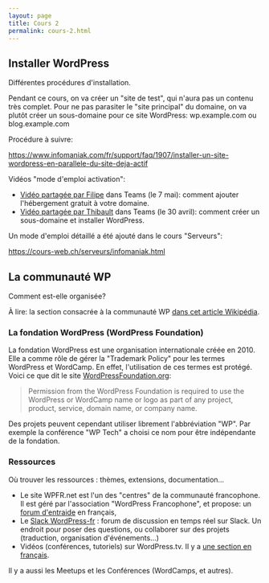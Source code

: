 ```yaml
---
layout: page
title: Cours 2
permalink: cours-2.html
---
```


## Installer WordPress

Différentes procédures d'installation.

Pendant ce cours, on va créer un "site de test", qui n'aura pas un contenu très complet. Pour ne pas parasiter le "site principal" du domaine, on va plutôt créer un sous-domaine pour ce site WordPress: wp.example.com ou blog.example.com

Procédure à suivre:

https://www.infomaniak.com/fr/support/faq/1907/installer-un-site-wordpress-en-parallele-du-site-deja-actif

Vidéos "mode d'emploi activation": 

- [Vidéo partagée par Filipe](https://eduvaud.sharepoint.com/sites/msteams_25c8b2/Documents%20partages/Programmation%20-%20M.%20Schmalstieg/activation_hebergement.mov) dans Teams (le 7 mai): comment ajouter l'hébergement gratuit à votre domaine.
- [Vidéo partagée par Thibault](https://eduvaud.sharepoint.com/sites/msteams_25c8b2/Documents%20partages/Programmation%20-%20M.%20Schmalstieg/installation-sous-domaine-infomaniak.mov) dans Teams (le 30 avril): comment créer un sous-domaine et installer WordPress.

Un mode d'emploi détaillé a été ajouté dans le cours "Serveurs":

https://cours-web.ch/serveurs/infomaniak.html

## La communauté WP

Comment est-elle organisée?

À lire: la section consacrée à la communauté WP [dans cet article Wikipédia](https://fr.wikipedia.org/wiki/WordPress#Communaut%C3%A9_WordPress).

### La fondation WordPress (WordPress Foundation)

La fondation WordPress est une organisation internationale créée en 2010. Elle a comme rôle de gérer la "Trademark Policy" pour les termes WordPress et WordCamp. En effet, l'utilisation de ces termes est protégé. Voici ce que dit le site [WordPressFoundation.org](https://wordpressfoundation.org/trademark-policy/):

> Permission from the WordPress Foundation is required to use the WordPress or WordCamp name or logo as part of any project, product, service, domain name, or company name.

Des projets peuvent cependant utiliser librement l'abbréviation "WP". Par exemple la conférence "WP Tech" a choisi ce nom pour être indépendante de la fondation.

### Ressources

Où trouver les ressources : thèmes, extensions, documentation...

- Le site WPFR.net est l'un des "centres" de la communauté francophone. Il est géré par l'association "WordPress Francophone", et propose: un [forum d'entraide](https://wpfr.net/support/) en français, 
- Le [Slack WordPress-fr](https://wordpressfr.slack.com/) : forum de discussion en temps réel sur Slack. Un endroit pour poser des questions, ou collaborer sur des projets (traduction, organisation d'événements...)
- Vidéos (conférences, tutoriels) sur WordPress.tv. Il y a [une section en français](https://wordpress.tv/language/frenchfrancais/).

Il y a aussi les Meetups et les Conférences (WordCamps, et autres).
